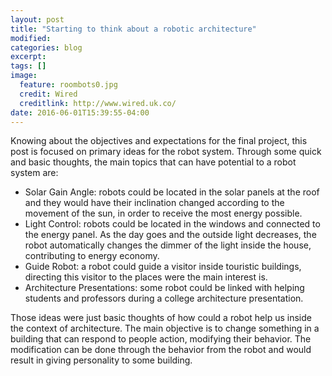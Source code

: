 ```yaml
---
layout: post
title: "Starting to think about a robotic architecture"
modified:
categories: blog
excerpt:
tags: []
image:
  feature: roombots0.jpg
  credit: Wired
  creditlink: http://www.wired.uk.co/
date: 2016-06-01T15:39:55-04:00
---
```


Knowing about the objectives and expectations for the final project, this post is focused on primary ideas for the robot system. Through some quick and basic thoughts, the main topics that can have potential to a robot system are:

- Solar Gain Angle: robots could be located in the solar panels at the roof and they would have their inclination changed according to the movement of the sun, in order to receive the most energy possible.
- Light Control: robots could be located in the windows and connected to the energy panel. As the day goes and the outside light decreases, the robot automatically changes the dimmer of the light inside the house, contributing to energy economy.
- Guide Robot: a robot could guide a visitor inside touristic buildings, directing this visitor to the places were the main interest is.
- Architecture Presentations: some robot could be linked with helping students and professors during a college architecture presentation.

Those ideas were just basic thoughts of how could a robot help us inside the context of architecture. The main objective is to change something in a building that can respond to people action, modifying their behavior. The modification can be done through the behavior from the robot and would result in giving personality to some building.



[jekyll-gh]: https://github.com/jekyll/jekyll
[jekyll]:    http://jekyllrb.com
